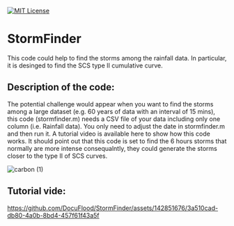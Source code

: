[![MIT License](https://img.shields.io/badge/License-MIT-green.svg)](https://choosealicense.com/licenses/mit/)

# StormFinder
This code could help to find the storms among the rainfall data. In particular, it is desinged to find the SCS type II cumulative curve. 
## Description of the code: 
The potential challenge would appear when you want to find the storms among a large dataset (e.g. 60 years of data with an interval of 15 mins), this code (stormfinder.m) needs a CSV file of your data including only one column (i.e. Rainfall data). You only need to adjust the date in stormfinder.m and then run it. A tutorial video is available here to show how this code works. It should point out that this code is set to find the 6 hours storms that normally are more intense consequalntly, they could generate the storms closer to the type II of SCS curves. 


![carbon (1)](https://github.com/DocuFlood/StormFinder/assets/142851676/693c6b3f-3988-44c3-9aa5-a2cf97dd0935)




## Tutorial vide: 


https://github.com/DocuFlood/StormFinder/assets/142851676/3a510cad-db80-4a0b-8bd4-457f61f43a5f



